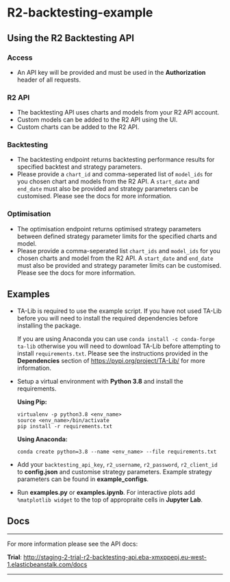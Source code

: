 # R2-backtesting-example

## Using the R2 Backtesting API
### Access
- An API key will be provided and must be used in the **Authorization** header of all requests.

### R2 API
- The backtesting API uses charts and models from your R2 API account.
- Custom models can be added to the R2 API using the UI.
- Custom charts can be added to the R2 API.

### Backtesting
- The backtesting endpoint returns backtesting performance results for specified backtest and strategy parameters.
- Please provide a `chart_id` and comma-seperated list of `model_ids` for you chosen chart and models from the R2 API. A `start_date` and `end_date` must also be provided and strategy parameters can be customised. Please see the docs for more information.

### Optimisation
- The optimisation endpoint returns optimised strategy parameters between defined strategy parameter limits for the specified charts and model.
- Please provide a comma-seperated list `chart_ids` and `model_ids` for you chosen charts and model from the R2 API. A `start_date` and `end_date` must also be provided and strategy parameter limits can be customised. Please see the docs for more information.
  
## Examples
- TA-Lib is required to use the example script. If you have not used TA-Lib before you will need to install the required dependencies before installing the package.

    If you are using Anaconda you can use
        ```
        conda install -c conda-forge ta-lib
        ```
    otherwise you will need to download TA-Lib before attempting to install `requirements.txt`. Please see the instructions provided in the **Dependencies** section of https://pypi.org/project/TA-Lib/ for more information.

- Setup a virtual environment with **Python 3.8** and install the requirements.

    **Using Pip:**
    ```
    virtualenv -p python3.8 <env_name>
    source <env_name>/bin/activate
    pip install -r requirements.txt
    ```
    **Using Anaconda:**
    ```
    conda create python=3.8 --name <env_name> --file requirements.txt
    ```

- Add your `backtesting_api_key`, `r2_username`, `r2_password`, `r2_client_id` to **config.json** and customise strategy parameters. Example strategy parameters can be found in **example_configs**.

- Run **examples.py** or **examples.ipynb**. For interactive plots add ```%matplotlib widget``` to the top of appropraite cells in **Jupyter Lab**.

## Docs
---

For more information please see the API docs:

**Trial**: http://staging-2-trial-r2-backtesting-api.eba-xmxppepj.eu-west-1.elasticbeanstalk.com/docs


---